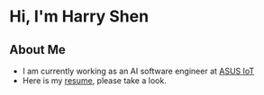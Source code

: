 # Hi, I'm Harry Shen

## About Me

- I am currently working as an AI software engineer at [ASUS IoT](https://iot.asus.com/)
- Here is my [resume](https://www.cakeresume.com/s--kfaC-S7Xcuew6iN9Iq9L2Q--/ms024929548), please take a look.